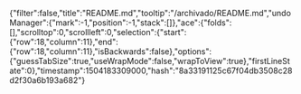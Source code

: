 {"filter":false,"title":"README.md","tooltip":"/archivado/README.md","undoManager":{"mark":-1,"position":-1,"stack":[]},"ace":{"folds":[],"scrolltop":0,"scrollleft":0,"selection":{"start":{"row":18,"column":11},"end":{"row":18,"column":11},"isBackwards":false},"options":{"guessTabSize":true,"useWrapMode":false,"wrapToView":true},"firstLineState":0},"timestamp":1504183309000,"hash":"8a33191125c67f04db3508c28d2f30a6b193a682"}